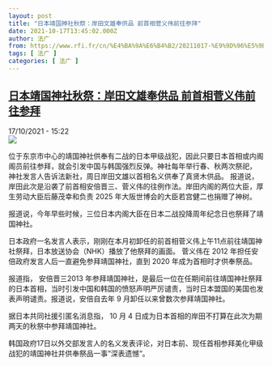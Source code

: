 ```yaml
---
layout: post
title: "日本靖国神社秋祭：岸田文雄奉供品 前首相菅义伟前往参拜"
date: 2021-10-17T13:45:02.000Z
author: 法广
from: https://www.rfi.fr/cn/%E4%BA%9A%E6%B4%B2/20211017-%E9%9D%96%E5%9B%BD%E7%A5%9E%E7%A4%BE%E7%A7%8B%E7%A5%AD-%E5%B2%B8%E7%94%B0%E6%96%87%E9%9B%84%E5%A5%89%E4%BE%9B%E5%93%81-%E5%89%8D%E9%A6%96%E7%9B%B8%E8%8F%85%E4%B9%89%E4%BC%9F%E5%89%8D%E5%BE%80%E5%8F%82%E6%8B%9C
tags: [ 法广 ]
categories: [ 法广 ]
---
```

<!--1634478302000-->
[日本靖国神社秋祭：岸田文雄奉供品 前首相菅义伟前往参拜](https://www.rfi.fr/cn/%E4%BA%9A%E6%B4%B2/20211017-%E9%9D%96%E5%9B%BD%E7%A5%9E%E7%A4%BE%E7%A7%8B%E7%A5%AD-%E5%B2%B8%E7%94%B0%E6%96%87%E9%9B%84%E5%A5%89%E4%BE%9B%E5%93%81-%E5%89%8D%E9%A6%96%E7%9B%B8%E8%8F%85%E4%B9%89%E4%BC%9F%E5%89%8D%E5%BE%80%E5%8F%82%E6%8B%9C)
------

<div>
<div>17/10/2021 - 15:22</div><img src="https://s.rfi.fr/media/display/41852a72-2f4d-11ec-a042-005056bf30b7/2021-10-17T080850Z_2093633406_RC2JBQ9LKH4U_RTRMADP_3_JAPAN-POLITICS%20%281%29.JPG"><div >                    <p>位于东京市中心的靖国神社供奉有二战的日本甲级战犯，因此只要日本首相或内阁阁员前往参拜，就会引发中国与韩国强烈反弹。神社每年举行春、秋两次祭祀， 神社发言人告诉法新社，周日岸田文雄以首相名义供奉了真贤木供品。 报道说，岸田此次是沿袭了前首相安倍晋三、菅义伟的往例作法。岸田内阁的两位大臣，厚生劳动大臣后藤茂幸和负责 2025 年大阪世博会的大臣若宫健二也捐赠了神树。</p><p>报道说，今年早些时候，三位日本内阁大臣在日本二战投降周年纪念日也祭拜了靖国神社。</p><p>日本政府一名发言人表示，刚刚在本月初卸任的前首相菅义伟上午11点前往靖国神社祭拜，日本放送协会（NHK）播放了他祭拜的画面。 菅义伟在 2012 年担任安倍政府发言人后一直避免参拜靖国神社，直到 2020 年成为首相时才供奉祭品。</p><p>报道指， 安倍晋三2013 年参拜靖国神社，是最后一位在任期间前往靖国神社祭拜的日本首相，当时引发中国和韩国的愤怒声明严厉谴责，当时日本盟国的美国也发表声明谴责。报道说，安倍自去年 9 月卸任以来曾数次参拜靖国神社。</p><p>据日本共同社援引匿名消息指， 10 月 4 日成为日本首相的岸田不打算在此次为期两天的秋祭中参拜靖国神社。</p><p>韩国政府17日以外交部发言人的名义发表评论，对日本前、现任首相参拜美化甲级战犯的靖国神社并供奉祭品一事“深表遗憾“。</p>                                            <div data-selfpromo-newsletter>    </div>    <div data-selfpromo-app>    </div>                </div>
</div>
